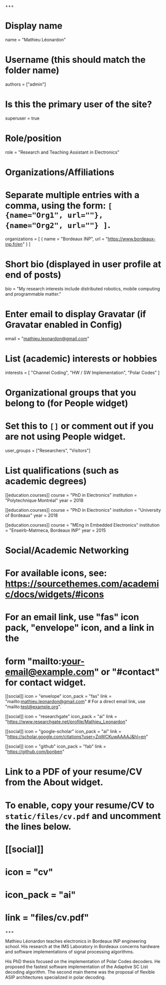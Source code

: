 +++
# Display name
name = "Mathieu Léonardon"

# Username (this should match the folder name)
authors = ["admin"]

# Is this the primary user of the site?
superuser = true

# Role/position
role = "Research and Teaching Assistant in Electronics"

# Organizations/Affiliations
#   Separate multiple entries with a comma, using the form: `[ {name="Org1", url=""}, {name="Org2", url=""} ]`.
organizations = [ { name = "Bordeaux INP", url = "https://www.bordeaux-inp.fr/en" } ]

# Short bio (displayed in user profile at end of posts)
bio = "My research interests include distributed robotics, mobile computing and programmable matter."

# Enter email to display Gravatar (if Gravatar enabled in Config)
email = "mathieu.leonardon@gmail.com"

# List (academic) interests or hobbies
interests = [
  "Channel Coding",
  "HW / SW Implementation",
  "Polar Codes"
]

# Organizational groups that you belong to (for People widget)
#   Set this to `[]` or comment out if you are not using People widget.
user_groups = ["Researchers", "Visitors"]

# List qualifications (such as academic degrees)
[[education.courses]]
  course = "PhD in Electronics"
  institution = "Polytechnique Montréal"
  year = 2018

[[education.courses]]
  course = "PhD in Electronics"
  institution = "University of Bordeaux"
  year = 2018

[[education.courses]]
  course = "MEng in Embedded Electronics"
  institution = "Enseirb-Matmeca, Bordeaux INP"
  year = 2015

# Social/Academic Networking
# For available icons, see: https://sourcethemes.com/academic/docs/widgets/#icons
#   For an email link, use "fas" icon pack, "envelope" icon, and a link in the
#   form "mailto:your-email@example.com" or "#contact" for contact widget.

[[social]]
  icon = "envelope"
  icon_pack = "fas"
  link = "mailto:mathieu.leonardon@gmail.com"  # For a direct email link, use "mailto:test@example.org".

 [[social]]
  icon = "researchgate"
  icon_pack = "ai"
  link = "https://www.researchgate.net/profile/Mathieu_Leonardon"

[[social]]
  icon = "google-scholar"
  icon_pack = "ai"
  link = "https://scholar.google.com/citations?user=ZqWCKuwAAAAJ&hl=en"

[[social]]
  icon = "github"
  icon_pack = "fab"
  link = "https://github.com/bonben"

# Link to a PDF of your resume/CV from the About widget.
# To enable, copy your resume/CV to `static/files/cv.pdf` and uncomment the lines below.
# [[social]]
#   icon = "cv"
#   icon_pack = "ai"
#   link = "files/cv.pdf"

+++

Mathieu Léonardon teaches electronics in Bordeaux INP engineering school. His research at the IMS Laboratory in Bordeaux concerns hardware and software implementations of signal processing algorithms. 

His PhD thesis focused on the implementation of Polar Codes decoders. He proposed the fastest software implementation of the Adaptive SC List decoding algorithm. The second main theme was the proposal of flexible ASIP architectures specialized in polar decoding.

